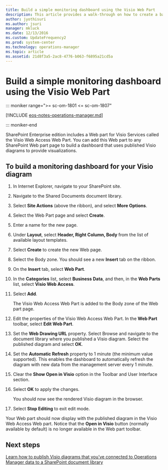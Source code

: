 ```yaml
---
title: Build a simple monitoring dashboard using the Visio Web Part
description: This article provides a walk-through on how to create a basic monitoring dashboard in SharePoint linking to your Visio drawing.
author: jyothisuri
ms.author: jsuri
manager: mkluck
ms.date: 12/13/2016
ms.custom: UpdateFrequency2
ms.prod: system-center
ms.technology: operations-manager
ms.topic: article
ms.assetid: 21d8f3a5-2ac8-4776-b063-f6895a21cd5a
---
```


# Build a simple monitoring dashboard using the Visio Web Part

::: moniker range=">= sc-om-1801 <= sc-om-1807"

[!INCLUDE [eos-notes-operations-manager.md](../includes/eos-notes-operations-manager.md)]

::: moniker-end

SharePoint Enterprise edition includes a Web part for Visio Services called the Visio Web Access Web Part. You can add this Web part to any SharePoint Web part page to build a dashboard that uses published Visio diagrams to provide visualizations.  

## To build a monitoring dashboard for your Visio diagram  

1.  In Internet Explorer, navigate to your SharePoint site.  

2.  Navigate to the Shared Documents document library.  

3.  Select **Site Actions** (above the ribbon), and select **More Options**.  

4.  Select the Web Part page and select **Create**.  

5.  Enter a name for the new page.  

6.  Under **Layout**, select **Header, Right Column, Body** from the list of available layout templates.  

7.  Select **Create** to create the new Web page.  

8.  Select the Body zone. You should see a new **Insert** tab on the ribbon.  

9. On the **Insert** tab, select **Web Part**.  

10. In the **Categories** list, select **Business Data**, and then, in the **Web Parts** list, select **Visio Web Access**.  

11. Select **Add**.  

    The Visio Web Access Web Part is added to the Body zone of the Web part page.  

12. Edit the properties of the Visio Web Access Web Part. In the **Web Part** toolbar, select **Edit Web Part**.  

13. Set the **Web Drawing URL** property. Select Browse and navigate to the document library where you published a Visio diagram. Select the published diagram and select **OK**.  

14. Set the **Automatic Refresh** property to 1 minute (the minimum value supported). This enables the dashboard to automatically refresh the diagram with new data from the management server every 1 minute.  

15. Clear the **Show Open in Visio** option in the Toolbar and User Interface section.  

16. Select **OK** to apply the changes.  

    You should now see the rendered Visio diagram in the browser.  

17. Select **Stop Editing** to exit edit mode.  

Your Web part should now display with the published diagram in the Visio Web Access Web part. Notice that the **Open in Visio** button (normally available by default) is no longer available in the Web part toolbar.  

## Next steps

[Learn how to publish Visio diagrams that you’ve connected to Operations Manager data to a SharePoint document library](manage-visio-addin-publish-sharepoint.md)